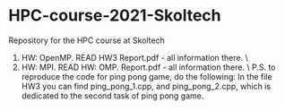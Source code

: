 # HPC-course-2021-Skoltech
Repository for the HPC course at Skoltech

1. HW: OpenMP. READ HW3 Report.pdf - all information there. \\
2. HW: MPI. READ HW: OMP. Report.pdf - all information there. \\
P.S. to reproduce the code for ping pong game, do the following:
In the file HW3 you can find ping_pong_1.cpp, and ping_pong_2.cpp, which is dedicated to the second task of ping pong game.
